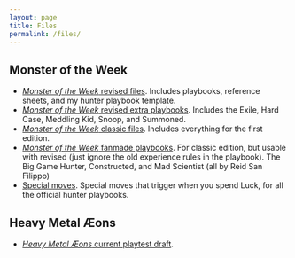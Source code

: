 ```yaml
---
layout: page
title: Files
permalink: /files/
---
```

Monster of the Week
-------------------

* [_Monster of the Week_ revised files](MotW_Revised_Files.zip).
  Includes playbooks, reference sheets, and my hunter playbook template.  
* [_Monster of the Week_ revised extra playbooks](MotW_Revised_Extra_Playbooks.zip).
  Includes the Exile, Hard Case, Meddling Kid, Snoop, and Summoned.
* [_Monster of the Week_ classic files](MotW_Classic_Files.zip).
  Includes everything for the first edition.
* [_Monster of the Week_ fanmade playbooks](Fan_Made_Playbooks.zip).
  For classic edition, but usable with revised (just ignore the old experience rules
  in the playbook). The Big Game Hunter, Constructed, and Mad Scientist (all by Reid San Filippo)
* [Special moves](special_moves.pdf).
  Special moves that trigger when you spend Luck, for all the official hunter
  playbooks.

Heavy Metal Æons
----------------
* [_Heavy Metal Æons_ current playtest draft](https://drive.google.com/open?id=0B5pV27F3R0veOFRZVm1MX21EamM).
